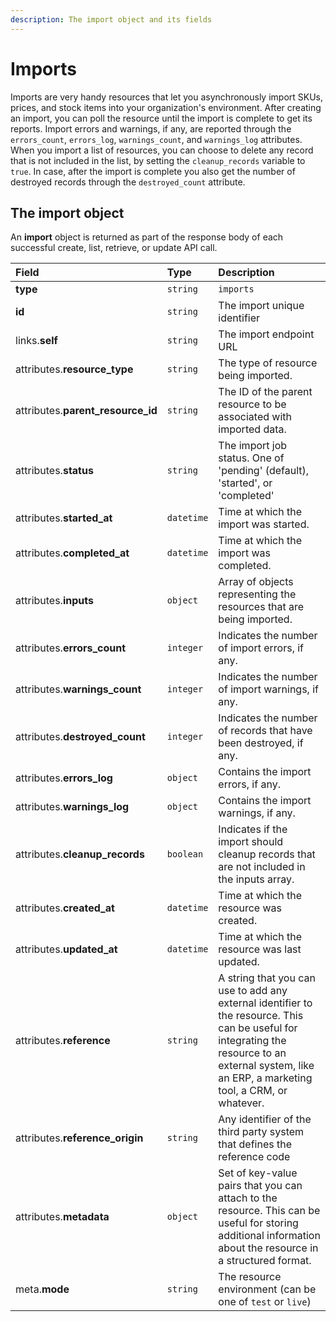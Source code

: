 ```yaml
---
description: The import object and its fields
---
```


# Imports

Imports are very handy resources that let you asynchronously import SKUs, prices, and stock items into your organization's environment. After creating an import, you can poll the resource until the import is complete to get its reports. Import errors and warnings, if any, are reported through the `errors_count`, `errors_log`, `warnings_count`, and `warnings_log` attributes. When you import a list of resources, you can choose to delete any record that is not included in the list, by setting the `cleanup_records` variable to `true`. In case, after the import is complete you also get the number of destroyed records through the `destroyed_count` attribute.

## The import object

An **import** object is returned as part of the response body of each successful create, list, retrieve, or update API call.

| Field | Type | Description |
| :--- | :--- | :--- |
| **type** | `string` | `imports` |
| **id** | `string` | The import unique identifier |
| links.**self** | `string` | The import endpoint URL |
| attributes.**resource\_type** | `string` | The type of resource being imported. |
| attributes.**parent\_resource\_id** | `string` | The ID of the parent resource to be associated with imported data. |
| attributes.**status** | `string` | The import job status. One of 'pending' \(default\), 'started', or 'completed' |
| attributes.**started\_at** | `datetime` | Time at which the import was started. |
| attributes.**completed\_at** | `datetime` | Time at which the import was completed. |
| attributes.**inputs** | `object` | Array of objects representing the resources that are being imported. |
| attributes.**errors\_count** | `integer` | Indicates the number of import errors, if any. |
| attributes.**warnings\_count** | `integer` | Indicates the number of import warnings, if any. |
| attributes.**destroyed\_count** | `integer` | Indicates the number of records that have been destroyed, if any. |
| attributes.**errors\_log** | `object` | Contains the import errors, if any. |
| attributes.**warnings\_log** | `object` | Contains the import warnings, if any. |
| attributes.**cleanup\_records** | `boolean` | Indicates if the import should cleanup records that are not included in the inputs array. |
| attributes.**created\_at** | `datetime` | Time at which the resource was created. |
| attributes.**updated\_at** | `datetime` | Time at which the resource was last updated. |
| attributes.**reference** | `string` | A string that you can use to add any external identifier to the resource. This can be useful for integrating the resource to an external system, like an ERP, a marketing tool, a CRM, or whatever. |
| attributes.**reference\_origin** | `string` | Any identifier of the third party system that defines the reference code |
| attributes.**metadata** | `object` | Set of key-value pairs that you can attach to the resource. This can be useful for storing additional information about the resource in a structured format. |
| meta.**mode** | `string` | The resource environment \(can be one of `test` or `live`\) |

